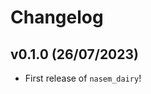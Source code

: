 # Changelog

<!--next-version-placeholder-->

## v0.1.0 (26/07/2023)

- First release of `nasem_dairy`!